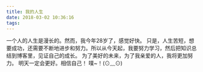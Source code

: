 ```yaml
---
title: 我的人生
date: 2018-03-02 10:36:16
tags:
---
```

一个人的人生是漫长的。然而，我今年28岁了，感觉好快。 
只是，人生苦短，想要成功，还需要不断地进步和努力。所以从今天起，我要努力学习，然后把知识总结到博客里，见证自己的成长。
为了美好的未来，为了我亲爱的人，我将更加努力。
明天一定会更好。相信自己！
噗~！(⊙﹏⊙)